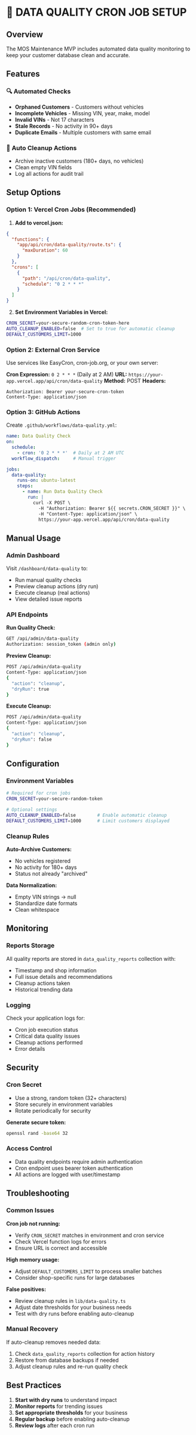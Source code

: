 # 🔄 DATA QUALITY CRON JOB SETUP

## Overview

The MOS Maintenance MVP includes automated data quality monitoring to keep your customer database clean and accurate.

## Features

### 🔍 **Automated Checks**
- **Orphaned Customers** - Customers without vehicles
- **Incomplete Vehicles** - Missing VIN, year, make, model
- **Invalid VINs** - Not 17 characters
- **Stale Records** - No activity in 90+ days
- **Duplicate Emails** - Multiple customers with same email

### 🧹 **Auto Cleanup Actions**
- Archive inactive customers (180+ days, no vehicles)
- Clean empty VIN fields
- Log all actions for audit trail

## Setup Options

### Option 1: Vercel Cron Jobs (Recommended)

1. **Add to vercel.json:**
```json
{
  "functions": {
    "app/api/cron/data-quality/route.ts": {
      "maxDuration": 60
    }
  },
  "crons": [
    {
      "path": "/api/cron/data-quality",
      "schedule": "0 2 * * *"
    }
  ]
}
```

2. **Set Environment Variables in Vercel:**
```bash
CRON_SECRET=your-secure-random-cron-token-here
AUTO_CLEANUP_ENABLED=false  # Set to true for automatic cleanup
DEFAULT_CUSTOMERS_LIMIT=1000
```

### Option 2: External Cron Service

Use services like EasyCron, cron-job.org, or your own server:

**Cron Expression:** `0 2 * * *` (Daily at 2 AM)
**URL:** `https://your-app.vercel.app/api/cron/data-quality`
**Method:** POST
**Headers:**
```
Authorization: Bearer your-secure-cron-token
Content-Type: application/json
```

### Option 3: GitHub Actions

Create `.github/workflows/data-quality.yml`:

```yaml
name: Data Quality Check
on:
  schedule:
    - cron: '0 2 * * *'  # Daily at 2 AM UTC
  workflow_dispatch:     # Manual trigger

jobs:
  data-quality:
    runs-on: ubuntu-latest
    steps:
      - name: Run Data Quality Check
        run: |
          curl -X POST \
            -H "Authorization: Bearer ${{ secrets.CRON_SECRET }}" \
            -H "Content-Type: application/json" \
            https://your-app.vercel.app/api/cron/data-quality
```

## Manual Usage

### Admin Dashboard
Visit `/dashboard/data-quality` to:
- Run manual quality checks
- Preview cleanup actions (dry run)
- Execute cleanup (real actions)
- View detailed issue reports

### API Endpoints

**Run Quality Check:**
```bash
GET /api/admin/data-quality
Authorization: session_token (admin only)
```

**Preview Cleanup:**
```bash
POST /api/admin/data-quality
Content-Type: application/json
{
  "action": "cleanup",
  "dryRun": true
}
```

**Execute Cleanup:**
```bash
POST /api/admin/data-quality
Content-Type: application/json
{
  "action": "cleanup", 
  "dryRun": false
}
```

## Configuration

### Environment Variables

```bash
# Required for cron jobs
CRON_SECRET=your-secure-random-token

# Optional settings
AUTO_CLEANUP_ENABLED=false        # Enable automatic cleanup
DEFAULT_CUSTOMERS_LIMIT=1000      # Limit customers displayed
```

### Cleanup Rules

**Auto-Archive Customers:**
- No vehicles registered
- No activity for 180+ days
- Status not already "archived"

**Data Normalization:**
- Empty VIN strings → null
- Standardize date formats
- Clean whitespace

## Monitoring

### Reports Storage
All quality reports are stored in `data_quality_reports` collection with:
- Timestamp and shop information
- Full issue details and recommendations
- Cleanup actions taken
- Historical trending data

### Logging
Check your application logs for:
- Cron job execution status
- Critical data quality issues
- Cleanup actions performed
- Error details

## Security

### Cron Secret
- Use a strong, random token (32+ characters)
- Store securely in environment variables
- Rotate periodically for security

**Generate secure token:**
```bash
openssl rand -base64 32
```

### Access Control
- Data quality endpoints require admin authentication
- Cron endpoint uses bearer token authentication
- All actions are logged with user/timestamp

## Troubleshooting

### Common Issues

**Cron job not running:**
- Verify `CRON_SECRET` matches in environment and cron service
- Check Vercel function logs for errors
- Ensure URL is correct and accessible

**High memory usage:**
- Adjust `DEFAULT_CUSTOMERS_LIMIT` to process smaller batches
- Consider shop-specific runs for large databases

**False positives:**
- Review cleanup rules in `lib/data-quality.ts`
- Adjust date thresholds for your business needs
- Test with dry runs before enabling auto-cleanup

### Manual Recovery

If auto-cleanup removes needed data:
1. Check `data_quality_reports` collection for action history
2. Restore from database backups if needed
3. Adjust cleanup rules and re-run quality check

## Best Practices

1. **Start with dry runs** to understand impact
2. **Monitor reports** for trending issues
3. **Set appropriate thresholds** for your business
4. **Regular backup** before enabling auto-cleanup
5. **Review logs** after each cron run